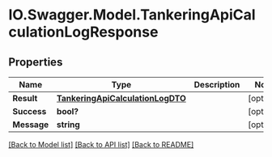 # IO.Swagger.Model.TankeringApiCalculationLogResponse
## Properties

Name | Type | Description | Notes
------------ | ------------- | ------------- | -------------
**Result** | [**TankeringApiCalculationLogDTO**](TankeringApiCalculationLogDTO.md) |  | [optional] 
**Success** | **bool?** |  | [optional] 
**Message** | **string** |  | [optional] 

[[Back to Model list]](../README.md#documentation-for-models) [[Back to API list]](../README.md#documentation-for-api-endpoints) [[Back to README]](../README.md)

